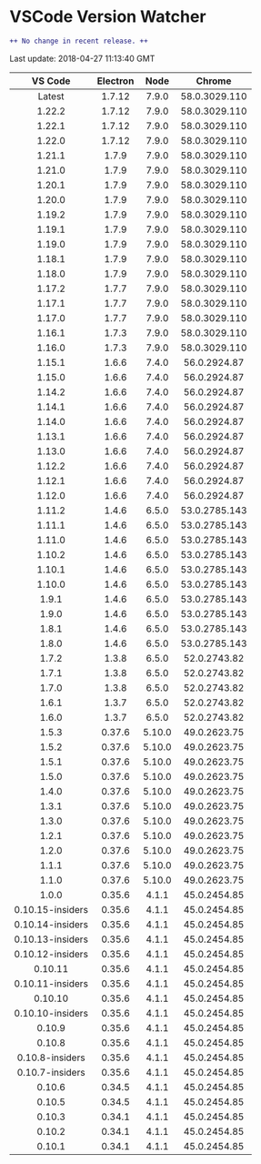 # VSCode Version Watcher

```diff
++ No change in recent release. ++
```

Last update: 2018-04-27 11:13:40 GMT

| VS Code | Electron | Node | Chrome |
|:-------:|:--------:|:----:|:------:|
| Latest | 1.7.12 | 7.9.0 | 58.0.3029.110 |
| 1.22.2 | 1.7.12 | 7.9.0 | 58.0.3029.110 |
| 1.22.1 | 1.7.12 | 7.9.0 | 58.0.3029.110 |
| 1.22.0 | 1.7.12 | 7.9.0 | 58.0.3029.110 |
| 1.21.1 | 1.7.9 | 7.9.0 | 58.0.3029.110 |
| 1.21.0 | 1.7.9 | 7.9.0 | 58.0.3029.110 |
| 1.20.1 | 1.7.9 | 7.9.0 | 58.0.3029.110 |
| 1.20.0 | 1.7.9 | 7.9.0 | 58.0.3029.110 |
| 1.19.2 | 1.7.9 | 7.9.0 | 58.0.3029.110 |
| 1.19.1 | 1.7.9 | 7.9.0 | 58.0.3029.110 |
| 1.19.0 | 1.7.9 | 7.9.0 | 58.0.3029.110 |
| 1.18.1 | 1.7.9 | 7.9.0 | 58.0.3029.110 |
| 1.18.0 | 1.7.9 | 7.9.0 | 58.0.3029.110 |
| 1.17.2 | 1.7.7 | 7.9.0 | 58.0.3029.110 |
| 1.17.1 | 1.7.7 | 7.9.0 | 58.0.3029.110 |
| 1.17.0 | 1.7.7 | 7.9.0 | 58.0.3029.110 |
| 1.16.1 | 1.7.3 | 7.9.0 | 58.0.3029.110 |
| 1.16.0 | 1.7.3 | 7.9.0 | 58.0.3029.110 |
| 1.15.1 | 1.6.6 | 7.4.0 | 56.0.2924.87 |
| 1.15.0 | 1.6.6 | 7.4.0 | 56.0.2924.87 |
| 1.14.2 | 1.6.6 | 7.4.0 | 56.0.2924.87 |
| 1.14.1 | 1.6.6 | 7.4.0 | 56.0.2924.87 |
| 1.14.0 | 1.6.6 | 7.4.0 | 56.0.2924.87 |
| 1.13.1 | 1.6.6 | 7.4.0 | 56.0.2924.87 |
| 1.13.0 | 1.6.6 | 7.4.0 | 56.0.2924.87 |
| 1.12.2 | 1.6.6 | 7.4.0 | 56.0.2924.87 |
| 1.12.1 | 1.6.6 | 7.4.0 | 56.0.2924.87 |
| 1.12.0 | 1.6.6 | 7.4.0 | 56.0.2924.87 |
| 1.11.2 | 1.4.6 | 6.5.0 | 53.0.2785.143 |
| 1.11.1 | 1.4.6 | 6.5.0 | 53.0.2785.143 |
| 1.11.0 | 1.4.6 | 6.5.0 | 53.0.2785.143 |
| 1.10.2 | 1.4.6 | 6.5.0 | 53.0.2785.143 |
| 1.10.1 | 1.4.6 | 6.5.0 | 53.0.2785.143 |
| 1.10.0 | 1.4.6 | 6.5.0 | 53.0.2785.143 |
| 1.9.1 | 1.4.6 | 6.5.0 | 53.0.2785.143 |
| 1.9.0 | 1.4.6 | 6.5.0 | 53.0.2785.143 |
| 1.8.1 | 1.4.6 | 6.5.0 | 53.0.2785.143 |
| 1.8.0 | 1.4.6 | 6.5.0 | 53.0.2785.143 |
| 1.7.2 | 1.3.8 | 6.5.0 | 52.0.2743.82 |
| 1.7.1 | 1.3.8 | 6.5.0 | 52.0.2743.82 |
| 1.7.0 | 1.3.8 | 6.5.0 | 52.0.2743.82 |
| 1.6.1 | 1.3.7 | 6.5.0 | 52.0.2743.82 |
| 1.6.0 | 1.3.7 | 6.5.0 | 52.0.2743.82 |
| 1.5.3 | 0.37.6 | 5.10.0 | 49.0.2623.75 |
| 1.5.2 | 0.37.6 | 5.10.0 | 49.0.2623.75 |
| 1.5.1 | 0.37.6 | 5.10.0 | 49.0.2623.75 |
| 1.5.0 | 0.37.6 | 5.10.0 | 49.0.2623.75 |
| 1.4.0 | 0.37.6 | 5.10.0 | 49.0.2623.75 |
| 1.3.1 | 0.37.6 | 5.10.0 | 49.0.2623.75 |
| 1.3.0 | 0.37.6 | 5.10.0 | 49.0.2623.75 |
| 1.2.1 | 0.37.6 | 5.10.0 | 49.0.2623.75 |
| 1.2.0 | 0.37.6 | 5.10.0 | 49.0.2623.75 |
| 1.1.1 | 0.37.6 | 5.10.0 | 49.0.2623.75 |
| 1.1.0 | 0.37.6 | 5.10.0 | 49.0.2623.75 |
| 1.0.0 | 0.35.6 | 4.1.1 | 45.0.2454.85 |
| 0.10.15-insiders | 0.35.6 | 4.1.1 | 45.0.2454.85 |
| 0.10.14-insiders | 0.35.6 | 4.1.1 | 45.0.2454.85 |
| 0.10.13-insiders | 0.35.6 | 4.1.1 | 45.0.2454.85 |
| 0.10.12-insiders | 0.35.6 | 4.1.1 | 45.0.2454.85 |
| 0.10.11 | 0.35.6 | 4.1.1 | 45.0.2454.85 |
| 0.10.11-insiders | 0.35.6 | 4.1.1 | 45.0.2454.85 |
| 0.10.10 | 0.35.6 | 4.1.1 | 45.0.2454.85 |
| 0.10.10-insiders | 0.35.6 | 4.1.1 | 45.0.2454.85 |
| 0.10.9 | 0.35.6 | 4.1.1 | 45.0.2454.85 |
| 0.10.8 | 0.35.6 | 4.1.1 | 45.0.2454.85 |
| 0.10.8-insiders | 0.35.6 | 4.1.1 | 45.0.2454.85 |
| 0.10.7-insiders | 0.35.6 | 4.1.1 | 45.0.2454.85 |
| 0.10.6 | 0.34.5 | 4.1.1 | 45.0.2454.85 |
| 0.10.5 | 0.34.5 | 4.1.1 | 45.0.2454.85 |
| 0.10.3 | 0.34.1 | 4.1.1 | 45.0.2454.85 |
| 0.10.2 | 0.34.1 | 4.1.1 | 45.0.2454.85 |
| 0.10.1 | 0.34.1 | 4.1.1 | 45.0.2454.85 |